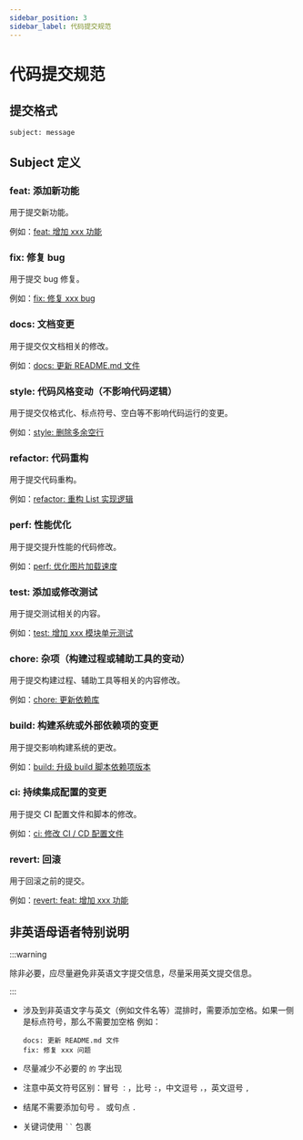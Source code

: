```yaml
---
sidebar_position: 3
sidebar_label: 代码提交规范
---
```


# 代码提交规范

## 提交格式

```plaintext
subject: message
```

## Subject 定义

### feat: 添加新功能

用于提交新功能。

例如：<u>feat: 增加 xxx 功能</u>

### fix: 修复 bug

用于提交 bug 修复。

例如：<u>fix: 修复 xxx bug</u>

### docs: 文档变更

用于提交仅文档相关的修改。

例如：<u>docs: 更新 README.md 文件</u>

### style: 代码风格变动（不影响代码逻辑）

用于提交仅格式化、标点符号、空白等不影响代码运行的变更。

例如：<u>style: 删除多余空行</u>

### refactor: 代码重构

用于提交代码重构。

例如：<u>refactor: 重构 List 实现逻辑</u>

### perf: 性能优化

用于提交提升性能的代码修改。

例如：<u>perf: 优化图片加载速度</u>

### test: 添加或修改测试

用于提交测试相关的内容。

例如：<u>test: 增加 xxx 模块单元测试</u>

### chore: 杂项（构建过程或辅助工具的变动）

用于提交构建过程、辅助工具等相关的内容修改。

例如：<u>chore: 更新依赖库</u>

### build: 构建系统或外部依赖项的变更

用于提交影响构建系统的更改。

例如：<u>build: 升级 build 脚本依赖项版本</u>

### ci: 持续集成配置的变更

用于提交 CI 配置文件和脚本的修改。

例如：<u>ci: 修改 CI / CD 配置文件</u>

### revert: 回滚

用于回滚之前的提交。

例如：<u>revert: feat: 增加 xxx 功能</u>

## 非英语母语者特别说明

:::warning

除非必要，应尽量避免非英语文字提交信息，尽量采用英文提交信息。

:::

- 涉及到非英语文字与英文（例如文件名等）混排时，需要添加空格。如果一侧是标点符号，那么不需要加空格
  例如：

  ```plaintext
  docs: 更新 README.md 文件
  fix: 修复 xxx 问题
  ```

- 尽量减少不必要的 `的` 字出现
- 注意中英文符号区别：冒号 `：`，比号 `:`，中文逗号 `，`，英文逗号 `,`
- 结尾不需要添加句号 `。` 或句点 `.`
- 关键词使用 ` `` ` 包裹
